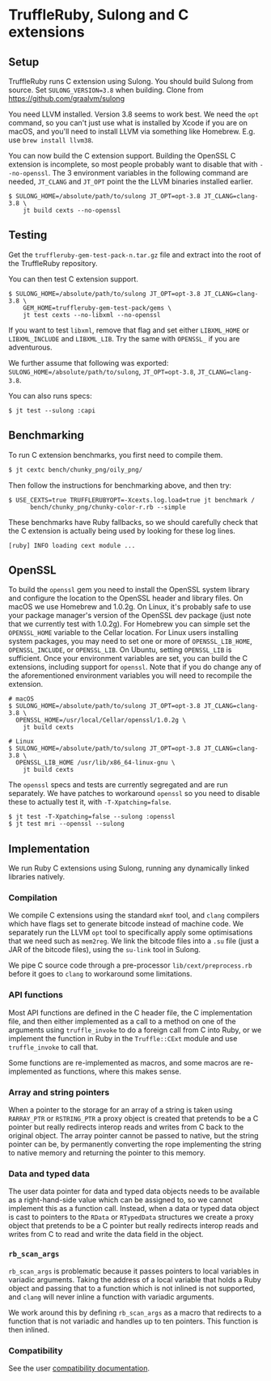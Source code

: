 # TruffleRuby, Sulong and C extensions

## Setup

TruffleRuby runs C extension using Sulong. You should build Sulong from source.
Set `SULONG_VERSION=3.8` when building. Clone from 
https://github.com/graalvm/sulong

You need LLVM installed. Version 3.8 seems to work best. We need the `opt`
command, so you can't just use what is installed by Xcode if you are on macOS,
and you'll need to install LLVM via something like Homebrew. E.g. use 
`brew install llvm38`.

You can now build the C extension support. Building the OpenSSL C extension is
incomplete, so most people probably want to disable that with `--no-openssl`.
The 3 environment variables in the following command are needed, `JT_CLANG` and
`JT_OPT` point the the LLVM binaries installed earlier. 

```
$ SULONG_HOME=/absolute/path/to/sulong JT_OPT=opt-3.8 JT_CLANG=clang-3.8 \
    jt build cexts --no-openssl
```

## Testing

Get the `truffleruby-gem-test-pack-n.tar.gz` file and extract into the root
of the TruffleRuby repository.

You can then test C extension support.

```
$ SULONG_HOME=/absolute/path/to/sulong JT_OPT=opt-3.8 JT_CLANG=clang-3.8 \
    GEM_HOME=truffleruby-gem-test-pack/gems \
    jt test cexts --no-libxml --no-openssl
```

If you want to test `libxml`, remove that flag and set either `LIBXML_HOME` or
`LIBXML_INCLUDE` and `LIBXML_LIB`. Try the same with `OPENSSL_` if you are
adventurous.

We further assume that following was exported: 
`SULONG_HOME=/absolute/path/to/sulong`, `JT_OPT=opt-3.8`, `JT_CLANG=clang-3.8`. 

You can also runs specs:

```
$ jt test --sulong :capi
```

## Benchmarking

To run C extension benchmarks, you first need to compile them.

```bash
$ jt cextc bench/chunky_png/oily_png/
```

Then follow the instructions for benchmarking above, and then try:

```
$ USE_CEXTS=true TRUFFLERUBYOPT=-Xcexts.log.load=true jt benchmark /
      bench/chunky_png/chunky-color-r.rb --simple
```

These benchmarks have Ruby fallbacks, so we should carefully check that the
C extension is actually being used by looking for these log lines.

```
[ruby] INFO loading cext module ...
```

## OpenSSL

To build the `openssl` gem you need to install the OpenSSL system library and configure the
location to the OpenSSL header and library files. On macOS we use Homebrew and 1.0.2g.
On Linux, it's probably safe to use your package manager's version of the OpenSSL dev package
(just note that we currently test with 1.0.2g). For Homebrew you can simple set the `OPENSSL_HOME`
variable to the Cellar location. For Linux users installing system packages, you may need 
to set one or more of `OPENSSL_LIB_HOME`, `OPENSSL_INCLUDE`, or `OPENSSL_LIB`. On Ubuntu,
setting `OPENSSL_LIB` is sufficient. Once your environment variables are set, you can build
the C extensions, including support for `openssl`. Note that if you do change any of the
aforementioned environment variables you will need to recompile the extension.

```
# macOS
$ SULONG_HOME=/absolute/path/to/sulong JT_OPT=opt-3.8 JT_CLANG=clang-3.8 \
  OPENSSL_HOME=/usr/local/Cellar/openssl/1.0.2g \
    jt build cexts
    
# Linux
$ SULONG_HOME=/absolute/path/to/sulong JT_OPT=opt-3.8 JT_CLANG=clang-3.8 \
  OPENSSL_LIB_HOME /usr/lib/x86_64-linux-gnu \
    jt build cexts
```

The `openssl` specs and tests are currently segregated and are run separately.
We have patches to workaround `openssl` so you need to disable these to
actually test it, with `-T-Xpatching=false`.

```
$ jt test -T-Xpatching=false --sulong :openssl
$ jt test mri --openssl --sulong
```

## Implementation

We run Ruby C extensions using Sulong, running any dynamically linked libraries
natively.

### Compilation

We compile C extensions using the standard `mkmf` tool, and `clang` compilers
which have flags set to generate bitcode instead of machine code. We separately
run the LLVM `opt` tool to specifically apply some optimisations that we need
such as `mem2reg`. We link the bitcode files into a `.su` file (just a JAR of
the bitcode files), using the `su-link` tool in Sulong.

We pipe C source code through a pre-processor `lib/cext/preprocess.rb` before it
goes to `clang` to workaround some limitations.

### API functions

Most API functions are defined in the C header file, the C implementation file,
and then either implemented as a call to a method on one of the arguments using
`truffle_invoke` to do a foreign call from C into Ruby, or we implement the
function in Ruby in the `Truffle::CExt` module and use `truffle_invoke` to call
that.

Some functions are re-implemented as macros, and some macros are re-implemented
as functions, where this makes sense.

### Array and string pointers

When a pointer to the storage for an array of a string is taken using
`RARRAY_PTR` or `RSTRING_PTR` a proxy object is created that pretends to be a C
pointer but really redirects interop reads and writes from C back to the
original object. The array pointer cannot be passed to native, but the string
pointer can be, by permanently converting the rope implementing the string to
native memory and returning the pointer to this memory.

### Data and typed data

The user data pointer for data and typed data objects needs to be available as a
right-hand-side value which can be assigned to, so we cannot implement this as a
function call. Instead, when a data or typed data object is cast to pointers to
the `RData` or `RTypedData` structures we create a proxy object that pretends to
be a C pointer but really redirects interop reads and writes from C to read and
write the data field in the object.

### `rb_scan_args`

`rb_scan_args` is problematic because it passes pointers to local variables in
variadic arguments. Taking the address of a local variable that holds a Ruby
object and passing that to a function which is not inlined is not supported, and
`clang` will never inline a function with variadic arguments.

We work around this by defining `rb_scan_args` as a macro that redirects to a
function that is not variadic and handles up to ten pointers. This function is
then inlined.

### Compatibility

See the user [compatibility documentation](../user/compatibility.md).
